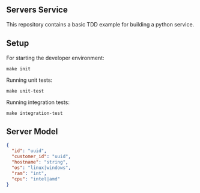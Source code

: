 Servers Service
---
This repository contains a basic TDD example for building a
python service.



## Setup

For starting the developer environment:

    make init

Running unit tests:

    make unit-test

Running integration tests:

    make integration-test


## Server Model

```json
{
  "id": "uuid",
  "customer_id": "uuid",
  "hostname": "string",
  "os": "linux|windows",
  "ram": "int",
  "cpu": "intel|amd"
}
```
